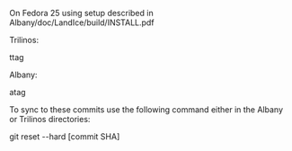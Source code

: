 On Fedora 25 using setup described in Albany/doc/LandIce/build/INSTALL.pdf

Trilinos:

ttag

Albany:

atag

To sync to these commits use the following command either in the Albany or Trilinos directories:

git reset --hard [commit SHA]
